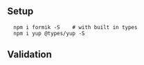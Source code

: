 
## Setup
```
  npm i formik -S    # with built in types
  npm i yup @types/yup -S

```


## Validation

